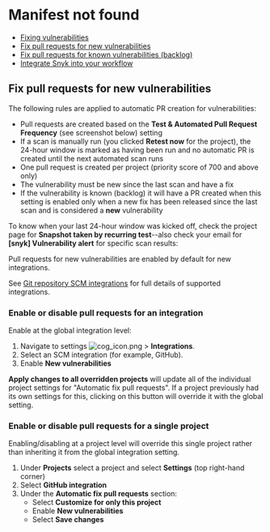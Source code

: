 # Manifest not found

* [ Fixing vulnerabilities](https://github.com/snyk/user-docs/tree/53fce7f51125484bfae446936b09a98076f1d418/hc/en-us/articles/360011484018-Fixing-vulnerabilities/README.md)
* [ Fix pull requests for new vulnerabilities](https://github.com/snyk/user-docs/tree/53fce7f51125484bfae446936b09a98076f1d418/hc/en-us/articles/360017186498-Fix-pull-requests-for-new-vulnerabilities/README.md)
* [ Fix pull requests for known vulnerabilities \(backlog\)](https://github.com/snyk/user-docs/tree/53fce7f51125484bfae446936b09a98076f1d418/hc/en-us/articles/360017186958-Fix-pull-requests-for-known-vulnerabilities-backlog-/README.md)
* [ Integrate Snyk into your workflow](https://github.com/snyk/user-docs/tree/53fce7f51125484bfae446936b09a98076f1d418/hc/en-us/articles/360011377157-Integrate-Snyk-into-your-workflow/README.md)

## Fix pull requests for new vulnerabilities

The following rules are applied to automatic PR creation for vulnerabilities:

* Pull requests are created based on the **Test & Automated Pull Request Frequency** \(see screenshot below\) setting
* If a scan is manually run \(you clicked **Retest now** for the project\), the 24-hour window is marked as having been run and no automatic PR is created until the next automated scan runs
* One pull request is created per project \(priority score of 700 and above only\)
* The vulnerability must be new since the last scan and have a fix
* If the vulnerability is known \(backlog\) it will have a PR created when this setting is enabled only when a new fix has been released since the last scan and is considered a **new** vulnerability

To know when your last 24-hour window was kicked off, check the project page for **Snapshot taken by recurring test**--also check your email for **\[snyk\] Vulnerability alert** for specific scan results:

Pull requests for new vulnerabilities are enabled by default for new integrations.

See [Git repository SCM integrations](https://support.snyk.io/hc/en-us/sections/360001138098-Git-repository-SCM-integrations) for full details of supported integrations.

### Enable or disable pull requests for an integration

Enable at the global integration level:

1. Navigate to settings ![cog\_icon.png](https://support.snyk.io/hc/article_attachments/4402908592145/cog_icon.png) &gt; **Integrations**.
2. Select an SCM integration \(for example, GitHub\).
3. Enable **New vulnerabilities**

**Apply changes to all overridden projects** will update all of the individual project settings for "Automatic fix pull requests". If a project previously had its own settings for this, clicking on this button will override it with the global setting.

### Enable or disable pull requests for a single project

Enabling/disabling at a project level will override this single project rather than inheriting it from the global integration setting.

1. Under **Projects** select a project and select **Settings** \(top right-hand corner\)
2. Select **GitHub integration**
3. Under the **Automatic fix pull requests** section:
   * Select **Customize for only this project**
   * Enable **New vulnerabilities**
   * Select **Save changes**

